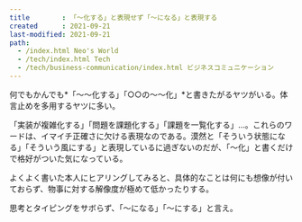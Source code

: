 ```yaml
---
title        : 「～化する」と表現せず「～になる」と表現する
created      : 2021-09-21
last-modified: 2021-09-21
path:
  - /index.html Neo's World
  - /tech/index.html Tech
  - /tech/business-communication/index.html ビジネスコミュニケーション
---
```


何でもかんでも*「～～化する」「○○の～～化」*と書きたがるヤツがいる。体言止めを多用するヤツに多い。

「実装が複雑化する」「問題を課題化する」「課題を一覧化する」…。これらのワードは、イマイチ正確さに欠ける表現なのである。漠然と「そういう状態になる」「そういう風にする」と表現しているに過ぎないのだが、「～化」と書くだけで格好がついた気になっている。

よくよく書いた本人にヒアリングしてみると、具体的なことは何にも想像が付いておらず、物事に対する解像度が極めて低かったりする。

思考とタイピングをサボらず、「～になる」「～にする」と言え。
